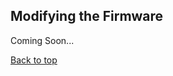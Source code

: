 ## Modifying the Firmware
Coming Soon...

[Back to top](./modifying-the-firmware.md/#modifying-the-firmware)